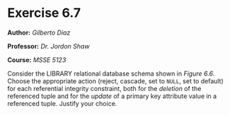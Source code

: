 # Exercise 6.7

**Author:** *Gilberto Diaz*

**Professor:** *Dr. Jordon Shaw*

**Course:** *MSSE 5123*

Consider the LIBRARY relational database schema shown in *Figure 6.6*. Choose the appropriate action (reject, cascade, set to `NULL`, set to default) for each referential integrity constraint, both for the *deletion* of the referenced tuple and for the *update* of a primary key attribute value in a referenced tuple. Justify your choice.
